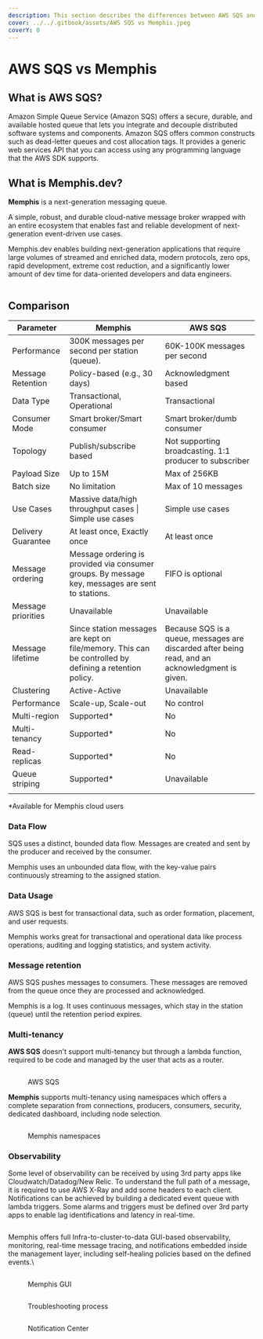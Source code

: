 ```yaml
---
description: This section describes the differences between AWS SQS and Memphis
cover: ../../.gitbook/assets/AWS SQS vs Memphis.jpeg
coverY: 0
---
```


# AWS SQS vs Memphis

## What is AWS SQS?

Amazon Simple Queue Service (Amazon SQS) offers a secure, durable, and available hosted queue that lets you integrate and decouple distributed software systems and components. Amazon SQS offers common constructs such as dead-letter queues and cost allocation tags. It provides a generic web services API that you can access using any programming language that the AWS SDK supports.

## **What is Memphis.dev?**

**Memphis** is a next-generation messaging queue.

A simple, robust, and durable cloud-native message broker wrapped with an entire ecosystem that enables fast and reliable development of next-generation event-driven use cases.

Memphis.dev enables building next-generation applications that require large volumes of streamed and enriched data, modern protocols, zero ops, rapid development, extreme cost reduction, and a significantly lower amount of dev time for data-oriented developers and data engineers.

<figure><img src="../../.gitbook/assets/image (6).png" alt=""><figcaption></figcaption></figure>

## Comparison

| Parameter          | Memphis                                                                                                | AWS SQS                                                                                          |
| ------------------ | ------------------------------------------------------------------------------------------------------ | ------------------------------------------------------------------------------------------------ |
| Performance        | 300K messages per second per station (queue).                                                          | 60K-100K messages per second                                                                     |
| Message Retention  | Policy-based (e.g., 30 days)                                                                           | Acknowledgment based                                                                             |
| Data Type          | Transactional, Operational                                                                             | Transactional                                                                                    |
| Consumer Mode      | Smart broker/Smart consumer                                                                            | Smart broker/dumb consumer                                                                       |
| Topology           | Publish/subscribe based                                                                                | Not supporting broadcasting. 1:1 producer to subscriber                                          |
| Payload Size       | Up to 15M                                                                                              | Max of 256KB                                                                                     |
| Batch size         | No limitation                                                                                          | Max of 10 messages                                                                               |
| Use Cases          | Massive data/high throughput cases \| Simple use cases                                                 | Simple use cases                                                                                 |
| Delivery Guarantee | At least once, Exactly once                                                                            | At least once                                                                                    |
| Message ordering   | Message ordering is provided via consumer groups. By message key, messages are sent to stations.       | FIFO is optional                                                                                 |
| Message priorities | Unavailable                                                                                            | Unavailable                                                                                      |
| Message lifetime   | Since station messages are kept on file/memory. This can be controlled by defining a retention policy. | Because SQS is a queue, messages are discarded after being read, and an acknowledgment is given. |
| Clustering         | Active-Active                                                                                          | Unavailable                                                                                      |
| Performance        | Scale-up, Scale-out                                                                                    | No control                                                                                       |
| Multi-region       | Supported\*                                                                                            | No                                                                                               |
| Multi-tenancy      | Supported\*                                                                                            | No                                                                                               |
| Read-replicas      | Supported\*                                                                                            | No                                                                                               |
| Queue striping     | Supported\*                                                                                            | Unavailable                                                                                      |
|                    |                                                                                                        |                                                                                                  |

\*Available for Memphis cloud users

### **Data Flow**&#x20;

SQS uses a distinct, bounded data flow. Messages are created and sent by the producer and received by the consumer.&#x20;

Memphis uses an unbounded data flow, with the key-value pairs continuously streaming to the assigned station.

### **Data Usage**

AWS SQS is best for transactional data, such as order formation, placement, and user requests.&#x20;

Memphis works great for transactional and operational data like process operations, auditing and logging statistics, and system activity.

### **Message retention**&#x20;

AWS SQS pushes messages to consumers. These messages are removed from the queue once they are processed and acknowledged.&#x20;

Memphis is a log. It uses continuous messages, which stay in the station (queue) until the retention period expires.

### Multi-tenancy

**AWS SQS** doesn't support multi-tenancy but through a lambda function, required to be code and managed by the user that acts as a router.

<figure><img src="../../.gitbook/assets/Screen Shot 2022-12-22 at 14.36.37.png" alt=""><figcaption><p>AWS SQS</p></figcaption></figure>

**Memphis** supports multi-tenancy using namespaces which offers a complete separation from connections, producers, consumers, security, dedicated dashboard, including node selection.

<figure><img src="../../.gitbook/assets/Screen Shot 2022-12-22 at 14.10.43.png" alt=""><figcaption><p>Memphis namespaces</p></figcaption></figure>

### **Observability**&#x20;

Some level of observability can be received by using 3rd party apps like Cloudwatch/Datadog/New Relic. To understand the full path of a message, it is required to use AWS X-Ray and add some headers to each client. Notifications can be achieved by building a dedicated event queue with lambda triggers. Some alarms and triggers must be defined over 3rd party apps to enable lag identifications and latency in real-time.

<figure><img src="../../.gitbook/assets/Screen Shot 2022-12-22 at 14.38.55.png" alt=""><figcaption></figcaption></figure>

Memphis offers full Infra-to-cluster-to-data GUI-based observability, monitoring, real-time message tracing, and notifications embedded inside the management layer, including self-healing policies based on the defined events.\


<figure><img src="../../.gitbook/assets/Screen Shot 2022-12-22 at 14.26.04.png" alt=""><figcaption><p>Memphis GUI</p></figcaption></figure>

<div>

<figure><img src="../../.gitbook/assets/Screen Shot 2022-12-22 at 14.26.51.png" alt=""><figcaption><p>Troubleshooting process</p></figcaption></figure>

 

<figure><img src="../../.gitbook/assets/Screen Shot 2022-12-22 at 14.26.36.png" alt=""><figcaption><p>Notification Center</p></figcaption></figure>

</div>
